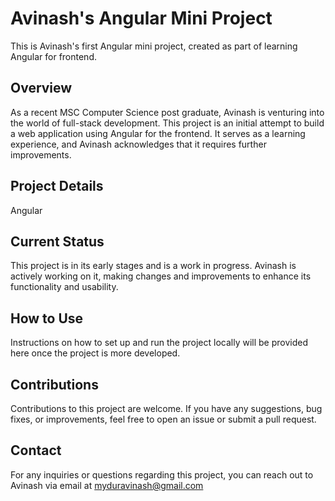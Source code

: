 # Avinash's Angular Mini Project

This is Avinash's first Angular mini project, created as part of learning Angular for frontend.

## Overview

As a recent MSC Computer Science post graduate, Avinash is venturing into the world of full-stack development. This project is an initial attempt to build a web application using Angular for the frontend. It serves as a learning experience, and Avinash acknowledges that it requires further improvements.

## Project Details
Angular 

## Current Status

This project is in its early stages and is a work in progress. Avinash is actively working on it, making changes and improvements to enhance its functionality and usability.

## How to Use

Instructions on how to set up and run the project locally will be provided here once the project is more developed.

## Contributions

Contributions to this project are welcome. If you have any suggestions, bug fixes, or improvements, feel free to open an issue or submit a pull request.

## Contact

For any inquiries or questions regarding this project, you can reach out to Avinash via email at myduravinash@gmail.com

